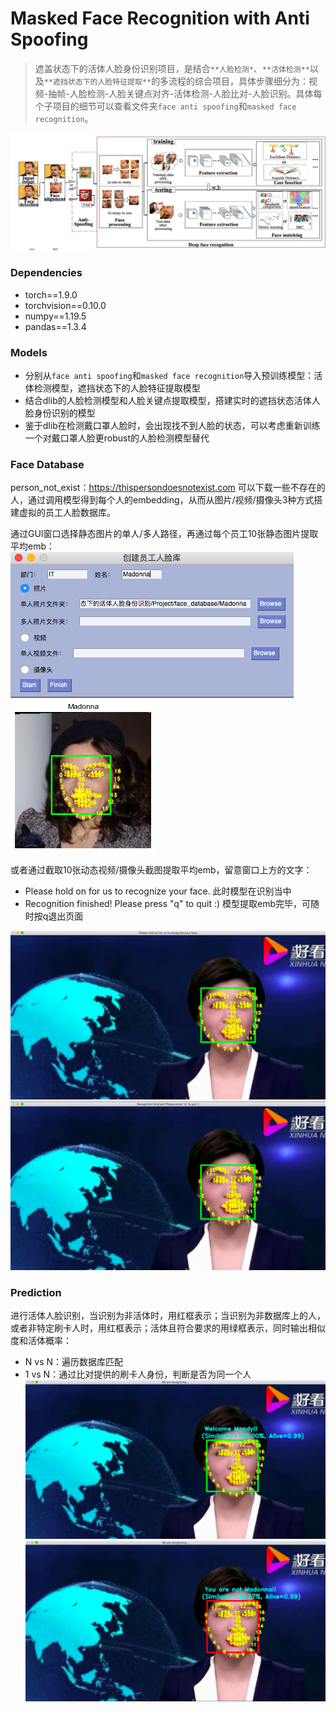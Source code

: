 # Masked Face Recognition with Anti Spoofing
> 遮盖状态下的活体人脸身份识别项目，是结合`**人脸检测*`、`**活体检测**`以及`**遮挡状态下的人脸特征提取**`的多流程的综合项目，具体步骤细分为：视频-抽帧-人脸检测-人脸关键点对齐-活体检测-人脸比对-人脸识别。具体每个子项目的细节可以查看文件夹`face anti spoofing`和`masked face recognition`。

<img src='note/face_recognition.jpg'></img>


### Dependencies
- torch==1.9.0
- torchvision==0.10.0
- numpy==1.19.5
- pandas==1.3.4


### Models
- 分别从`face anti spoofing`和`masked face recognition`导入预训练模型：活体检测模型，遮挡状态下的人脸特征提取模型
- 结合dlib的人脸检测模型和人脸关键点提取模型，搭建实时的遮挡状态活体人脸身份识别的模型
- 鉴于dlib在检测戴口罩人脸时，会出现找不到人脸的状态，可以考虑重新训练一个对戴口罩人脸更robust的人脸检测模型替代


### Face Database
person_not_exist：https://thispersondoesnotexist.com
可以下载一些不存在的人，通过调用模型得到每个人的embedding，从而从图片/视频/摄像头3种方式搭建虚拟的员工人脸数据库。

通过GUI窗口选择静态图片的单人/多人路径，再通过每个员工10张静态图片提取平均emb：  
<img src='note/gui.png'></img>
<img src='note/face_image.png'></img>

或者通过截取10张动态视频/摄像头截图提取平均emb，留意窗口上方的文字：
- Please hold on for us to recognize your face. 此时模型在识别当中
- Recognition finished! Please press "q" to quit :) 模型提取emb完毕，可随时按q退出页面

<img src='note/recognizing.png'></img>
<img src='note/recognized.png'></img>


### Prediction
进行活体人脸识别，当识别为非活体时，用红框表示；当识别为非数据库上的人，或者非特定刷卡人时，用红框表示；活体且符合要求的用绿框表示，同时输出相似度和活体概率：
- N vs N：遍历数据库匹配
- 1 vs N：通过比对提供的刷卡人身份，判断是否为同一个人
<img src='note/same.png'></img>
<img src='note/not_same.png'></img>





